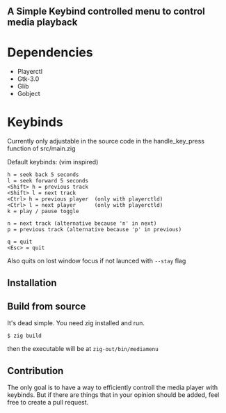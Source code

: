 ## A Simple Keybind controlled menu to control media playback

# Dependencies
- Playerctl
- Gtk-3.0
- Glib
- Gobject

# Keybinds
Currently only adjustable in the source code in the
handle_key_press function of src/main.zig

Default keybinds: (vim inspired)
```
h = seek back 5 seconds
l = seek forward 5 seconds
<Shift> h = previous track
<Shift> l = next track
<Ctrl> h = previous player  (only with playerctld)
<Ctrl> l = next player      (only with playerctld)
k = play / pause toggle

n = next track (alternative because 'n' in next)
p = previous track (alternative because 'p' in previous)

q = quit
<Esc> = quit
```
Also quits on lost window focus if not launced with `--stay` flag

## Installation
## Build from source
It's dead simple. You need zig installed and run.
```
$ zig build
```
then the executable will be at `zig-out/bin/mediamenu`

## Contribution
The only goal is to have a way to efficiently controll the media player with keybinds. But if there are things that in your opinion should be added, feel free to create a pull request.
